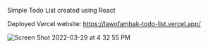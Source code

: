 Simple Todo List created using React

Deployed Vercel website: https://lawofambak-todo-list.vercel.app/


![Screen Shot 2022-03-29 at 4 32 55 PM](https://user-images.githubusercontent.com/97472796/160723330-1ab5ca85-7ab9-490d-8f89-dedea8451c11.jpg)

